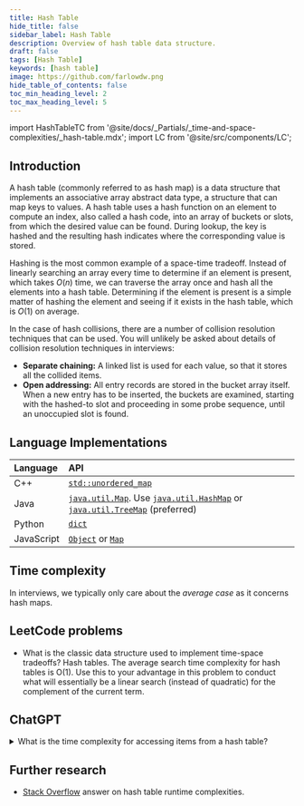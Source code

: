 ```yaml
---
title: Hash Table
hide_title: false
sidebar_label: Hash Table
description: Overview of hash table data structure.
draft: false
tags: [Hash Table]
keywords: [hash table]
image: https://github.com/farlowdw.png
hide_table_of_contents: false
toc_min_heading_level: 2
toc_max_heading_level: 5
---
```


import HashTableTC from '@site/docs/_Partials/_time-and-space-complexities/_hash-table.mdx';
import LC from '@site/src/components/LC';

## Introduction

A hash table (commonly referred to as hash map) is a data structure that implements an associative array abstract data type, a structure that can map keys to values. A hash table uses a hash function on an element to compute an index, also called a hash code, into an array of buckets or slots, from which the desired value can be found. During lookup, the key is hashed and the resulting hash indicates where the corresponding value is stored.

Hashing is the most common example of a space-time tradeoff. Instead of linearly searching an array every time to determine if an element is present, which takes $O(n)$ time, we can traverse the array once and hash all the elements into a hash table. Determining if the element is present is a simple matter of hashing the element and seeing if it exists in the hash table, which is $O(1)$ on average.

In the case of hash collisions, there are a number of collision resolution techniques that can be used. You will unlikely be asked about details of collision resolution techniques in interviews:

- **Separate chaining:** A linked list is used for each value, so that it stores all the collided items.
- **Open addressing:** All entry records are stored in the bucket array itself. When a new entry has to be inserted, the buckets are examined, starting with the hashed-to slot and proceeding in some probe sequence, until an unoccupied slot is found.

## Language Implementations

| Language | API |
| :-- | :-- |
| C++ | [`std::unordered_map`](https://docs.microsoft.com/en-us/cpp/standard-library/unordered-map?view=msvc-170) |
| Java | [`java.util.Map`](https://docs.oracle.com/javase/10/docs/api/java/util/Map.html). Use [`java.util.HashMap`](https://docs.oracle.com/javase/10/docs/api/java/util/HashMap.html) or [`java.util.TreeMap`](https://docs.oracle.com/javase/10/docs/api/java/util/TreeMap.html) (preferred) |
| Python | [`dict`](https://docs.python.org/3/tutorial/datastructures.html#dictionaries) |
| JavaScript | [`Object`](https://developer.mozilla.org/en-US/docs/Web/JavaScript/Reference/Global_Objects/Object) or [`Map`](https://developer.mozilla.org/en-US/docs/Web/JavaScript/Reference/Global_Objects/Map) |

## Time complexity

<HashTableTC />

In interviews, we typically only care about the *average case* as it concerns hash maps.

## LeetCode problems 

- <LC id='1' type='long' >What is the classic data structure used to implement time-space tradeoffs? Hash tables. The average search time complexity for hash tables is O(1). Use this to your advantage in this problem to conduct what will essentially be a linear search (instead of quadratic) for the complement of the current term.</LC> 

## ChatGPT

<details className='gptDetails'><summary> What is the time complexity for accessing items from a hash table? </summary>

The time complexity for accessing items from a hash table is generally O(1), or constant time, for both average and best-case scenarios. This is because hash tables use a hashing function to map keys directly to their corresponding values in the underlying array, which allows for fast access.

However, in the worst-case scenario, when there are hash collisions and a poor hashing function, the time complexity can degrade to O(n), where n is the number of items in the hash table. This happens when all items end up in the same bucket or chain, and the search for a specific item turns into a linear search through all the items.

In practice, well-implemented hash tables use various techniques like a good hashing function and dynamic resizing to minimize the chances of collisions and maintain an average-case performance of O(1).

</details>

## Further research

- [Stack Overflow](https://stackoverflow.com/a/9214594/5209533) answer on hash table runtime complexities.
